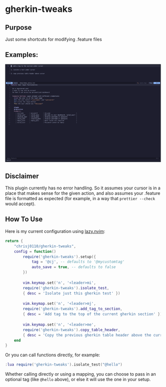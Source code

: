 # gherkin-tweaks

## Purpose

Just some shortcuts for modifying .feature files

## Examples:

![examples](demo/demo.gif)

## Disclaimer

This plugin currently has no error handling. So it assumes your cursor is in a place that makes sense for the given action, and also assumes your .feature file is formatted as expected (for example, in a way that `prettier --check` would accept).

## How To Use

Here is my current configuration using [lazy.nvim](https://github.com/folke/lazy.nvim):

```lua
return {
    "chrisj0110/gherkin-tweaks",
    config = function()
        require('gherkin-tweaks').setup({
            tag = '@cj', -- defaults to '@mycustomtag'
            auto_save = true, -- defaults to false
        })

        vim.keymap.set('n', '<leader>mi',
        require('gherkin-tweaks').isolate_test,
        { desc = 'Isolate just this gherkin test' })

        vim.keymap.set('n', '<leader>mj',
        require('gherkin-tweaks').add_tag_to_section,
        { desc = 'Add tag to the top of the current gherkin section' })

        vim.keymap.set('n', '<leader>me',
        require('gherkin-tweaks').copy_table_header,
        { desc = 'Copy the previous gherkin table header above the current line' })
    end
}
```

Or you can call functions directly, for example:

```lua
:lua require('gherkin-tweaks').isolate_test("@hello")
```

Whether calling directly or using a mapping, you can choose to pass in an optional tag (like `@hello` above), or else it will use the one in your setup.

